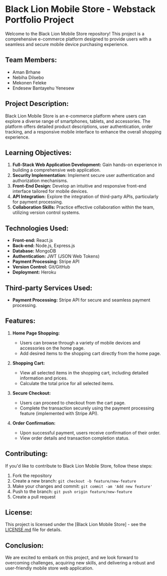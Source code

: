 # Black Lion Mobile Store - Webstack Portfolio Project

Welcome to the Black Lion Mobile Store repository! This project is a comprehensive e-commerce platform designed to provide users with a seamless and secure mobile device purchasing experience.

## Team Members:
- Aman Brhane
- Nebiha Dilsebo
- Mekonen Feleke
- Endesew Bantayehu Yenesew

## Project Description:
Black Lion Mobile Store is an e-commerce platform where users can explore a diverse range of smartphones, tablets, and accessories. The platform offers detailed product descriptions, user authentication, order tracking, and a responsive mobile interface to enhance the overall shopping experience.

## Learning Objectives:
1. **Full-Stack Web Application Development:** Gain hands-on experience in building a comprehensive web application.
2. **Security Implementation:** Implement secure user authentication and authorization mechanisms.
3. **Front-End Design:** Develop an intuitive and responsive front-end interface tailored for mobile devices.
4. **API Integration:** Explore the integration of third-party APIs, particularly for payment processing.
5. **Collaboration Skills:** Practice effective collaboration within the team, utilizing version control systems.

## Technologies Used:
- **Front-end:** React.js
- **Back-end:** Node.js, Express.js
- **Database:** MongoDB
- **Authentication:** JWT (JSON Web Tokens)
- **Payment Processing:** Stripe API
- **Version Control:** Git/GitHub
- **Deployment:** Heroku

## Third-party Services Used:
- **Payment Processing:** Stripe API for secure and seamless payment processing.

## Features:
1. **Home Page Shopping:**
   - Users can browse through a variety of mobile devices and accessories on the home page.
   - Add desired items to the shopping cart directly from the home page.

2. **Shopping Cart:**
   - View all selected items in the shopping cart, including detailed information and prices.
   - Calculate the total price for all selected items.

3. **Secure Checkout:**
   - Users can proceed to checkout from the cart page.
   - Complete the transaction securely using the payment processing feature (implemented with Stripe API).

4. **Order Confirmation:**
   - Upon successful payment, users receive confirmation of their order.
   - View order details and transaction completion status.

## Contributing:
If you'd like to contribute to Black Lion Mobile Store, follow these steps:

1. Fork the repository
2. Create a new branch: `git checkout -b feature/new-feature`
3. Make your changes and commit: `git commit -am 'Add new feature'`
4. Push to the branch: `git push origin feature/new-feature`
5. Create a pull request

## License:
This project is licensed under the [Black Lion Mobile Store] - see the [LICENSE.md](LICENSE.md) file for details.

## Conclusion:
We are excited to embark on this project, and we look forward to overcoming challenges, acquiring new skills, and delivering a robust and user-friendly mobile store web application.

